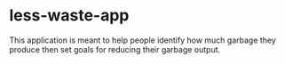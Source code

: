 # less-waste-app
This application is meant to help people identify how much garbage they produce then set goals for reducing their garbage output. 
